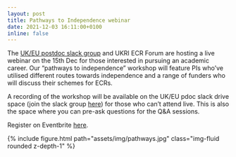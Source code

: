 ```yaml
---
layout: post
title: Pathways to Independence webinar
date: 2021-12-03 16:11:00+0100
inline: false
---
```


The [UK/EU postdoc slack group](https://pdocslack.wordpress.com/) and UKRI ECR Forum are hosting a live webinar on the 15th Dec for those interested in pursuing an academic career. Our “pathways to independence” workshop will feature PIs who’ve utilised different routes towards independence and a range of funders who will discuss their schemes for ECRs.

A recording of the workshop will be available on the UK/EU pdoc slack drive space (join the slack group [here](https://join.slack.com/t/ukeupostdocs/shared_invite/zt-o3ppash3-jCy33bGe47Wa82gVlptEMg)) for those who can’t attend live. This is also the space where you can pre-ask questions for the Q&A sessions.

Register on Eventbrite <a href="https://www.eventbrite.com/e/pathways-to-independence-workshop-tickets-216226658757">here</a>.

<div class="row mt-3">
    <div class="col-sm mt-3 mt-md-0">
        {% include figure.html path="assets/img/pathways.jpg" class="img-fluid rounded z-depth-1" %}
    </div>
</div>
<div class="caption">
    
</div>